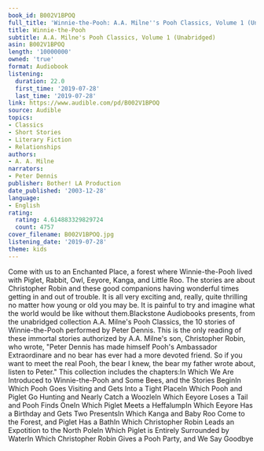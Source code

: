 ```yaml
---
book_id: B002V1BPOQ
full_title: 'Winnie-the-Pooh: A.A. Milne''s Pooh Classics, Volume 1 (Unabridged)'
title: Winnie-the-Pooh
subtitle: A.A. Milne's Pooh Classics, Volume 1 (Unabridged)
asin: B002V1BPOQ
length: '10000000'
owned: 'true'
format: Audiobook
listening:
  duration: 22.0
  first_time: '2019-07-28'
  last_time: '2019-07-28'
link: https://www.audible.com/pd/B002V1BPOQ
source: Audible
topics:
- Classics
- Short Stories
- Literary Fiction
- Relationships
authors:
- A. A. Milne
narrators:
- Peter Dennis
publisher: Bother! LA Production
date_published: '2003-12-28'
language:
- English
rating:
  rating: 4.614883329829724
  count: 4757
cover_filename: B002V1BPOQ.jpg
listening_date: '2019-07-28'
theme: kids
---
```

Come with us to an Enchanted Place, a forest where Winnie-the-Pooh lived with Piglet, Rabbit, Owl, Eeyore, Kanga, and Little Roo. The stories are about Christopher Robin and these good companions having wonderful times getting in and out of trouble. It is all very exciting and, really, quite thrilling no matter how young or old you may be. It is painful to try and imagine what the world would be like without them.Blackstone Audiobooks presents, from the unabridged collection A.A. Milne's Pooh Classics, the 10 stories of Winnie-the-Pooh performed by Peter Dennis. This is the only reading of these immortal stories authorized by A.A. Milne's son, Christopher Robin, who wrote, "Peter Dennis has made himself Pooh's Ambassador Extraordinare and no bear has ever had a more devoted friend. So if you want to meet the real Pooh, the bear I knew, the bear my father wrote about, listen to Peter."
This collection includes the chapters:In Which We Are Introduced to Winnie-the-Pooh and Some Bees, and the Stories BeginIn Which Pooh Goes Visiting and Gets Into a Tight PlaceIn Which Pooh and Piglet Go Hunting and Nearly Catch a WoozleIn Which Eeyore Loses a Tail and Pooh Finds OneIn Which Piglet Meets a HeffalumpIn Which Eeyore Has a Birthday and Gets Two PresentsIn Which Kanga and Baby Roo Come to the Forest, and Piglet Has a BathIn Which Christopher Robin Leads an Expotition to the North PoleIn Which Piglet is Entirely Surrounded by WaterIn Which Christopher Robin Gives a Pooh Party, and We Say Goodbye
